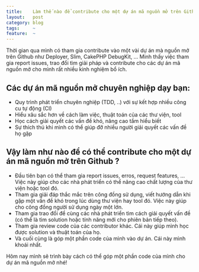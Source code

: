 ```yaml
---
title:    Làm thế nào để contribute cho một dự án mã nguồn mở trên Github bằng fork của bạn?
layout:   post
category: blog
tags:     ~
feature:  ~
---
```


Thời gian qua mình có tham gia contribute vào một vài dự án mà nguồn mở trên Github
như Deployer, Slim, CakePHP DebugKit, ...
Minh thấy việc tham gia report issues, trao đổi tìm giải pháp và contribute cho
các dự án mã nguồn mở cho mình rất nhiều kinh nghiệm bổ ích.

<!--more-->

## Các dự án mã nguồn mở chuyên nghiệp dạy bạn:

- Quy trình phát triển chuyên nghiệp (TDD, ..) với sự kết hợp nhiều công cu tự động (CI)
- Hiểu xâu sắc hơn về cách làm việc, thuật toán của các thư viện, tool
- Học cách giải quyết các vấn đề khó, nâng cao tầm hiểu biết
- Sự thích thú khi mình có thể giúp đỡ nhiều người giải quyết các vấn đề họ gặp

## Vậy làm như nào để có thể contribute cho một dự án mã nguồn mở trên Github ?

- Đầu tiên bạn có thể tham gia report issues, erros, request features, ... Việc này
  giúp cho các nhà phát triển có thể nâng cao chất lượng của thư viện hoặc tool đó.
- Tham gia giải đáp thắc mắc trên công đồng sử dụng, viết hướng dẫn khi gặp một vấn đề khó
  trong lúc dùng thư viện hay tool đó. Việc này giúp cho công đồng người sử dụng ngày một lớn.
- Tham gia trao đổi để cùng các nhà phát triển tìm cách giải quyết vấn đề (có thể là
  tìm solution hoặc tính năng mới cho phiên bản tiếp theo).
- Tham gia review code của các contributor khác. Cái này giúp mình học được solution
  và thuật toán của họ.
- Và cuối cùng là góp một phần code của mình vào dự án. Cái này mình khoái nhất.

Hôm nay mình sẽ trình bày cách có thể góp một phần code của mình cho dự án mã nguồn mở nhé!
